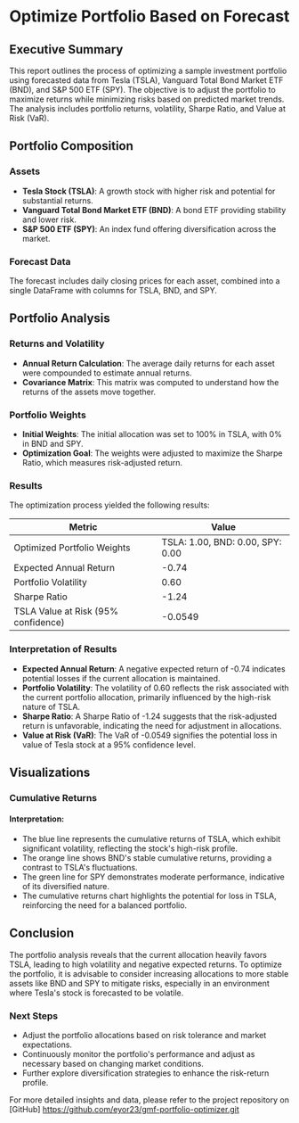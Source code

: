 # Optimize Portfolio Based on Forecast

## Executive Summary

This report outlines the process of optimizing a sample investment portfolio using forecasted data from Tesla (TSLA), Vanguard Total Bond Market ETF (BND), and S&P 500 ETF (SPY). The objective is to adjust the portfolio to maximize returns while minimizing risks based on predicted market trends. The analysis includes portfolio returns, volatility, Sharpe Ratio, and Value at Risk (VaR).

## Portfolio Composition

### Assets
- **Tesla Stock (TSLA)**: A growth stock with higher risk and potential for substantial returns.
- **Vanguard Total Bond Market ETF (BND)**: A bond ETF providing stability and lower risk.
- **S&P 500 ETF (SPY)**: An index fund offering diversification across the market.

### Forecast Data
The forecast includes daily closing prices for each asset, combined into a single DataFrame with columns for TSLA, BND, and SPY.

## Portfolio Analysis

### Returns and Volatility
- **Annual Return Calculation**: The average daily returns for each asset were compounded to estimate annual returns.
- **Covariance Matrix**: This matrix was computed to understand how the returns of the assets move together.

### Portfolio Weights
- **Initial Weights**: The initial allocation was set to 100% in TSLA, with 0% in BND and SPY.
- **Optimization Goal**: The weights were adjusted to maximize the Sharpe Ratio, which measures risk-adjusted return.

### Results
The optimization process yielded the following results:

| Metric                           | Value        |
|----------------------------------|--------------|
| Optimized Portfolio Weights       | TSLA: 1.00, BND: 0.00, SPY: 0.00 |
| Expected Annual Return            | -0.74       |
| Portfolio Volatility              | 0.60        |
| Sharpe Ratio                     | -1.24       |
| TSLA Value at Risk (95% confidence) | -0.0549  |

### Interpretation of Results
- **Expected Annual Return**: A negative expected return of -0.74 indicates potential losses if the current allocation is maintained.
- **Portfolio Volatility**: The volatility of 0.60 reflects the risk associated with the current portfolio allocation, primarily influenced by the high-risk nature of TSLA.
- **Sharpe Ratio**: A Sharpe Ratio of -1.24 suggests that the risk-adjusted return is unfavorable, indicating the need for adjustment in allocations.
- **Value at Risk (VaR)**: The VaR of -0.0549 signifies the potential loss in value of Tesla stock at a 95% confidence level.

## Visualizations

### Cumulative Returns

#### Interpretation:
- The blue line represents the cumulative returns of TSLA, which exhibit significant volatility, reflecting the stock's high-risk profile.
- The orange line shows BND's stable cumulative returns, providing a contrast to TSLA's fluctuations.
- The green line for SPY demonstrates moderate performance, indicative of its diversified nature.
- The cumulative returns chart highlights the potential for loss in TSLA, reinforcing the need for a balanced portfolio.

## Conclusion

The portfolio analysis reveals that the current allocation heavily favors TSLA, leading to high volatility and negative expected returns. To optimize the portfolio, it is advisable to consider increasing allocations to more stable assets like BND and SPY to mitigate risks, especially in an environment where Tesla's stock is forecasted to be volatile.

### Next Steps
- Adjust the portfolio allocations based on risk tolerance and market expectations.
- Continuously monitor the portfolio's performance and adjust as necessary based on changing market conditions.
- Further explore diversification strategies to enhance the risk-return profile.

For more detailed insights and data, please refer to the project repository on [GitHub] https://github.com/eyor23/gmf-portfolio-optimizer.git